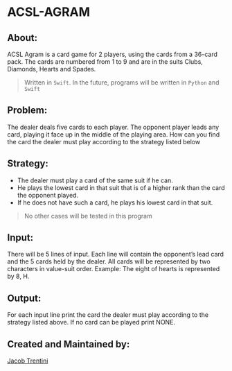 # ACSL-AGRAM

## About:

ACSL Agram is a card game for 2 players, using the cards from a 36-card pack. The cards are numbered from 1 to 9 and are in the suits Clubs, Diamonds, Hearts and Spades.

> Written in `Swift`. In the future, programs will be written in `Python` and `Swift`

## Problem:

The dealer deals five cards to each player. The opponent player leads any card, playing it face up in the middle of the playing area. How can you find the card the dealer must play according to the strategy listed below

## Strategy:
- The dealer must play a card of the same suit if he can.
- He plays the lowest card in that suit that is of a higher rank than the card the opponent played.
- If he does not have such a card, he plays his lowest card in that suit. 

> No other cases will be tested in this program

## Input:

There will be 5 lines of input. Each line will contain the opponent’s lead card and the 5 cards held by the dealer. All cards will be represented by two characters in value-suit order.
Example: The eight of hearts is represented by 8, H.

## Output:
For each input line print the card the dealer must play according to the strategy listed above. If no card can be played print NONE.

## Created and Maintained by:

[Jacob Trentini](https://github.com/Awesomeplayer165)
